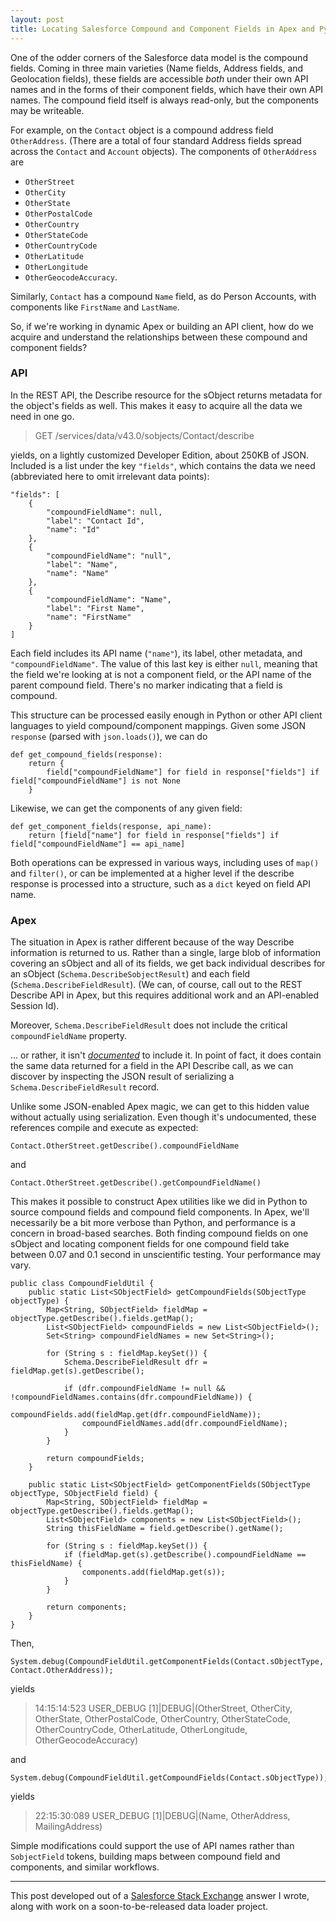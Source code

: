 ```yaml
---
layout: post
title: Locating Salesforce Compound and Component Fields in Apex and Python
---
```


One of the odder corners of the Salesforce data model is the compound fields. Coming in three main varieties (Name fields, Address fields, and Geolocation fields), these fields are accessible *both* under their own API names and in the forms of their component fields, which have their own API names. The compound field itself is always read-only, but the components may be writeable.

For example, on the `Contact` object is a compound address field `OtherAddress`. (There are a total of four standard Address fields spread across the `Contact` and `Account` objects). The components of `OtherAddress` are

 - `OtherStreet` 
 - `OtherCity`
 - `OtherState`
 - `OtherPostalCode`
 - `OtherCountry`
 - `OtherStateCode`
 - `OtherCountryCode`
 - `OtherLatitude`
 - `OtherLongitude`
 - `OtherGeocodeAccuracy`.

Similarly, `Contact` has a compound `Name` field, as do Person Accounts, with components like `FirstName` and `LastName`.

So, if we're working in dynamic Apex or building an API client, how do we acquire and understand the relationships between these compound and component fields?

### API

In the REST API, the Describe resource for the sObject returns metadata for the object's fields as well. This makes it easy to acquire all the data we need in one go.

> GET /services/data/v43.0/sobjects/Contact/describe

yields, on a lightly customized Developer Edition, about 250KB of JSON. Included is a list under the key `"fields"`, which contains the data we need (abbreviated here to omit irrelevant data points):

    "fields": [
        {
            "compoundFieldName": null,
            "label": "Contact Id",
            "name": "Id"
        },
        {
            "compoundFieldName": "null",
            "label": "Name",
            "name": "Name"
        },
        {
            "compoundFieldName": "Name",
            "label": "First Name",
            "name": "FirstName"
        }
    ]

Each field includes its API name (`"name"`), its label, other metadata, and `"compoundFieldName"`. The value of this last key is either `null`, meaning that the field we're looking at is not a component field, or the API name of the parent compound field. There's no marker indicating that a field is compound.

This structure can be processed easily enough in Python or other API client languages to yield compound/component mappings. Given some JSON `response` (parsed with `json.loads()`), we can do

    def get_compound_fields(response):
        return {
            field["compoundFieldName"] for field in response["fields"] if field["compoundFieldName"] is not None
        }

Likewise, we can get the components of any given field:

    def get_component_fields(response, api_name):
        return [field["name"] for field in response["fields"] if field["compoundFieldName"] == api_name]

Both operations can be expressed in various ways, including uses of `map()` and `filter()`, or can be implemented at a higher level if the describe response is processed into a structure, such as a `dict` keyed on field API name.

### Apex

The situation in Apex is rather different because of the way Describe information is returned to us. Rather than a single, large blob of information covering an sObject and all of its fields, we get back individual describes for an sObject (`Schema.DescribeSobjectResult`) and each field (`Schema.DescribeFieldResult`). (We can, of course, call out to the REST Describe API in Apex, but this requires additional work and an API-enabled Session Id).

Moreover, `Schema.DescribeFieldResult` does not include the critical `compoundFieldName` property.

... or rather, it isn't [*documented*](https://developer.salesforce.com/docs/atlas.en-us.apexcode.meta/apexcode/apex_methods_system_fields_describe.htm#apex_methods_system_fields_describe) to include it. In point of fact, it does contain the same data returned for a field in the API Describe call, as we can discover by inspecting the JSON result of serializing a `Schema.DescribeFieldResult` record.

Unlike some JSON-enabled Apex magic, we can get to this hidden value without actually using serialization. Even though it's undocumented, these references compile and execute as expected:

    Contact.OtherStreet.getDescribe().compoundFieldName

and

    Contact.OtherStreet.getDescribe().getCompoundFieldName()

This makes it possible to construct Apex utilities like we did in Python to source compound fields and compound field components. In Apex, we'll necessarily be a bit more verbose than Python, and performance is a concern in broad-based searches. Both finding compound fields on one sObject and locating component fields for one compound field take between 0.07 and 0.1 second in unscientific testing. Your performance may vary.

    public class CompoundFieldUtil {
        public static List<SObjectField> getCompoundFields(SObjectType objectType) {
            Map<String, SObjectField> fieldMap = objectType.getDescribe().fields.getMap();
            List<SObjectField> compoundFields = new List<SObjectField>();
            Set<String> compoundFieldNames = new Set<String>();

            for (String s : fieldMap.keySet()) {
                Schema.DescribeFieldResult dfr = fieldMap.get(s).getDescribe();

                if (dfr.compoundFieldName != null && !compoundFieldNames.contains(dfr.compoundFieldName)) {
                    compoundFields.add(fieldMap.get(dfr.compoundFieldName));
                    compoundFieldNames.add(dfr.compoundFieldName);
                }
            }

            return compoundFields;
        }

        public static List<SObjectField> getComponentFields(SObjectType objectType, SObjectField field) {
            Map<String, SObjectField> fieldMap = objectType.getDescribe().fields.getMap();
            List<SObjectField> components = new List<SObjectField>();
            String thisFieldName = field.getDescribe().getName();
                    
            for (String s : fieldMap.keySet()) {
                if (fieldMap.get(s).getDescribe().compoundFieldName == thisFieldName) {
                    components.add(fieldMap.get(s));
                }
            }
            
            return components;
        }
    }

Then, 

    System.debug(CompoundFieldUtil.getComponentFields(Contact.sObjectType, Contact.OtherAddress));

yields

> 14:15:14:523 USER_DEBUG [1]|DEBUG|(OtherStreet, OtherCity, OtherState, OtherPostalCode, OtherCountry, OtherStateCode, OtherCountryCode, OtherLatitude, OtherLongitude, OtherGeocodeAccuracy)

and 

    System.debug(CompoundFieldUtil.getCompoundFields(Contact.sObjectType));

yields

> 22:15:30:089 USER_DEBUG [1]|DEBUG|(Name, OtherAddress, MailingAddress)

Simple modifications could support the use of API names rather than `SobjectField` tokens, building maps between compound field and components, and similar workflows.

---

This post developed out of a [Salesforce Stack Exchange](https://salesforce.stackexchange.com/questions/244947/get-components-of-a-compound-field/244952#244952) answer I wrote, along with work on a soon-to-be-released data loader project.